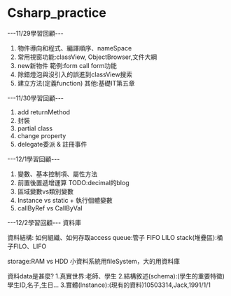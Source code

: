 # Csharp_practice

---11/29學習回顧---
1. 物件導向和程式、編譯順序、nameSpace
2. 常用視窗功能:classView, ObjectBrowser,文件大綱
3. new新物件 範例:form call form功能
4. 除錯燈泡與沒引入的誤進到classView搜索
5. 建立方法(定義function)
其他:基礎IT第五章

---11/30學習回顧---
1. add returnMethod
2. 封裝
3. partial class
4. change property
5. delegate委派 & 註冊事件


---12/1學習回顧---
1. 變數、基本控制項、屬性方法
2. 前置後置遞增運算
TODO:decimal的blog
3. 區域變數vs類別變數
4. Instance vs static + 執行個體變數
5. callByRef vs CallByVal

---12/2學習回顧---
資料庫

資料結構: 如何組織、如何存取access
queue:管子 FIFO LILO
stack(堆疊區):桶子FILO、LIFO

storage:RAM vs HDD
小資料系統用fileSystem，大的用資料庫

資料data是甚麼?
1.真實世界:老師、學生
2.結構敘述(schema):(學生的重要特徵)學生ID,名子,生日...
3.實體(Instance):(現有的資料)10503314,Jack,1991/1/1




